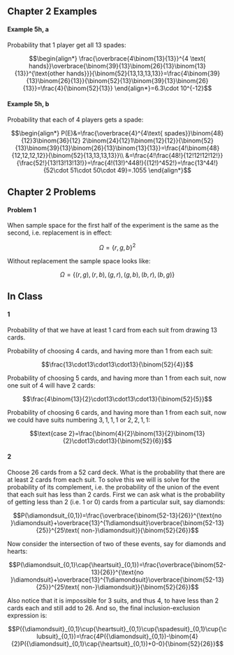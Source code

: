 ## Chapter 2 Examples
#### Example 5h, a
Probability that 1 player get all 13 spades:

$$\begin{align*}
\frac{\overbrace{4\binom{13}{13}}^{4 \text{ hands}}\overbrace{\binom{39}{13}\binom{26}{13}\binom{13}{13}}^{\text{other hands}}}{\binom{52}{13,13,13,13}}=\frac{4\binom{39}{13}\binom{26}{13}}{\binom{52}{13}\binom{39}{13}\binom{26}{13}}=\frac{4}{\binom{52}{13}}
\end{align*}=6.3\cdot 10^{-12}$$

#### Example 5h, b
Probability that each of 4 players gets a spade:

$$\begin{align*}
P(E)&=\frac{\overbrace{4}^{4\text{ spades}}\binom{48}{12}3\binom{36}{12} 2\binom{24}{12}1\binom{12}{12}}{\binom{52}{13}\binom{39}{13}\binom{26}{13}\binom{13}{13}}=\frac{4!\binom{48}{12,12,12,12}}{\binom{52}{13,13,13,13}}\\
&=\frac{4!\frac{48!}{12!12!12!12!}}{\frac{52!}{13!13!13!13!}}=\frac{4!(13!)^448!}{(12!)^452!}=\frac{13^44!}{52\cdot 51\cdot 50\cdot 49}=.1055
\end{align*}$$

<!-- #### Prob 2
Probability person A's hand has at least 1 card form each suit. We'll compute the complement of this first:

$$\begin{align*}
\frac{4\overbrace{\binom{52-13}{13}}^{\text{missing cases}}-\overbrace{\binom{4}{2}\binom{52-26}{13}}^{\text{overcounting}}}{\binom{52}{13}}
\end{align*}$$ -->

## Chapter 2 Problems
#### Problem 1
When sample space for the first half of the experiment is the same as the second, i.e. replacement is in effect:

$$\Omega=\{r,g,b\}^2$$

Without replacement the sample space looks like:

$$\Omega=\{(r,g),(r,b),(g,r),(g,b),(b,r),(b,g)\}$$

## In Class
#### 1
Probability of that we have at least 1 card from each suit from drawing 13 cards.


Probability of choosing 4 cards, and having more than 1 from each suit:

$$\frac{13\cdot13\cdot13\cdot13}{\binom{52}{4}}$$

Probability of choosing 5 cards, and having more than 1 from each suit, now one suit of 4 will have 2 cards:

$$\frac{4\binom{13}{2}\cdot13\cdot13\cdot13}{\binom{52}{5}}$$

Probability of choosing 6 cards, and having more than 1 from each suit, now we could have suits numbering $3,1,1,1$ or $2,2,1,1$:

$$\text{case 2}=\frac{\binom{4}{2}\binom{13}{2}\binom{13}{2}\cdot13\cdot13}{\binom{52}{6}}$$


#### 2
Choose 26 cards from a 52 card deck. What is the probability that there are at least 2 cards from each suit. To solve this we will is solve for the probability of its complement, i.e. the probability of the union of the event that each suit has less than 2 cards.  First we can ask what is the probability of getting less than 2 (i.e. 1 or 0) cards from a particular suit, say diamonds:

$$P(\diamondsuit_{0,1})=\frac{\overbrace{\binom{52-13}{26}}^{\text{no }\diamondsuit}+\overbrace{13}^{1\diamondsuit}\overbrace{\binom{52-13}{25}}^{25\text{ non-}\diamondsuit}}{\binom{52}{26}}$$

Now consider the intersection of two of these events, say for diamonds and hearts:

$$P(\diamondsuit_{0,1}\cap{\heartsuit}_{0,1})=\frac{\overbrace{\binom{52-13}{26}}^{\text{no }\diamondsuit}+\overbrace{13}^{1\diamondsuit}\overbrace{\binom{52-13}{25}}^{25\text{ non-}\diamondsuit}}{\binom{52}{26}}$$

Also notice that it is impossible for 3 suits, and thus 4, to have less than 2 cards each and still add to 26. And so, the final inclusion-exclusion expression is:

$$P({\diamondsuit}_{0,1}\cup{\heartsuit}_{0,1}\cup{\spadesuit}_{0,1}\cup{\clubsuit}_{0,1})=\frac{4P({\diamondsuit}_{0,1})-\binom{4}{2}P({\diamondsuit}_{0,1}\cap{\heartsuit}_{0,1})+0-0}{\binom{52}{26}}$$
